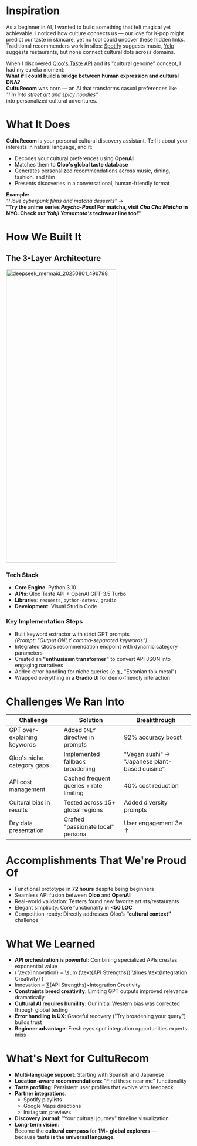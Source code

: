 # Inspiration

As a beginner in AI, I wanted to build something that felt magical yet achievable. I noticed how culture connects us — our love for K-pop might predict our taste in skincare, yet no tool could uncover these hidden links. Traditional recommenders work in silos: [Spotify](https://spotify.com) suggests music, [Yelp](https://yelp.com) suggests restaurants, but none connect cultural dots across domains.

When I discovered [Qloo's Taste API](https://qloo.com) and its "cultural genome" concept, I had my eureka moment:  
**What if I could build a bridge between human expression and cultural DNA?**  
**CultuRecom** was born — an AI that transforms casual preferences like  
_"I'm into street art and spicy noodles"_  
into personalized cultural adventures.

# What It Does

**CultuRecom** is your personal cultural discovery assistant. Tell it about your interests in natural language, and it:

- Decodes your cultural preferences using **OpenAI**
- Matches them to **Qloo's global taste database**
- Generates personalized recommendations across music, dining, fashion, and film
- Presents discoveries in a conversational, human-friendly format

**Example:**  
_"I love cyberpunk films and matcha desserts"_ →  
**"Try the anime series _Psycho-Pass_! For matcha, visit _Cha Cha Matcha_ in NYC. Check out _Yohji Yamamoto's_ techwear line too!"**

# How We Built It

## The 3-Layer Architecture

<img width="300" height="800" alt="deepseek_mermaid_20250801_49b798" src="https://github.com/user-attachments/assets/5a255495-cc24-495f-a3cc-e37ab69999c8" />

### Tech Stack

- **Core Engine**: Python 3.10  
- **APIs**: Qloo Taste API + OpenAI GPT-3.5 Turbo  
- **Libraries**: `requests`, `python-dotenv`, `gradio`  
- **Development**: Visual Studio Code

### Key Implementation Steps

- Built keyword extractor with strict GPT prompts  
  *(Prompt: "Output ONLY comma-separated keywords")*
- Integrated Qloo’s recommendation endpoint with dynamic category parameters
- Created an **"enthusiasm transformer"** to convert API JSON into engaging narratives
- Added error handling for niche queries (e.g., "Estonian folk metal")
- Wrapped everything in a **Gradio UI** for demo-friendly interaction

# Challenges We Ran Into

| **Challenge**                  | **Solution**                                | **Breakthrough**                                      |
|-------------------------------|---------------------------------------------|--------------------------------------------------------|
| GPT over-explaining keywords  | Added `ONLY` directive in prompts           | 92% accuracy boost                                     |
| Qloo's niche category gaps    | Implemented fallback broadening            | "Vegan sushi" → "Japanese plant-based cuisine"         |
| API cost management           | Cached frequent queries + rate limiting    | 40% cost reduction                                     |
| Cultural bias in results      | Tested across 15+ global regions           | Added diversity prompts                                |
| Dry data presentation         | Crafted "passionate local" persona         | User engagement 3× ↑                                   |

# Accomplishments That We're Proud Of

- Functional prototype in **72 hours** despite being beginners
- Seamless API fusion between **Qloo** and **OpenAI**
- Real-world validation: Testers found new favorite artists/restaurants
- Elegant simplicity: Core functionality in **<50 LOC**
- Competition-ready: Directly addresses Qloo’s **“cultural context”** challenge

# What We Learned

- **API orchestration is powerful**: Combining specialized APIs creates exponential value
- \( \text{Innovation} = \sum (\text{API Strengths}) \times \text{Integration Creativity} \)
- Innovation = ∑(API Strengths)×Integration Creativity
- **Constraints breed creativity**: Limiting GPT outputs improved relevance dramatically
- **Cultural AI requires humility**: Our initial Western bias was corrected through global testing
- **Error handling is UX**: Graceful recovery ("Try broadening your query") builds trust
- **Beginner advantage**: Fresh eyes spot integration opportunities experts miss

# What's Next for CultuRecom

- **Multi-language support**: Starting with Spanish and Japanese  
- **Location-aware recommendations**: "Find these near me" functionality  
- **Taste profiling**: Persistent user profiles that evolve with feedback  
- **Partner integrations**:
  - Spotify playlists  
  - Google Maps directions  
  - Instagram previews  
- **Discovery journal**: "Your cultural journey" timeline visualization  
- **Long-term vision**:  
  Become the **cultural compass** for **1M+ global explorers** —  
  because **taste is the universal language**.
